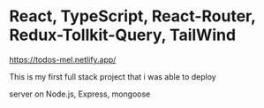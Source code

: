 # React, TypeScript, React-Router, Redux-Tollkit-Query, TailWind

https://todos-mel.netlify.app/

This is my first full stack project that i was able to deploy

server on Node.js, Express, mongoose

